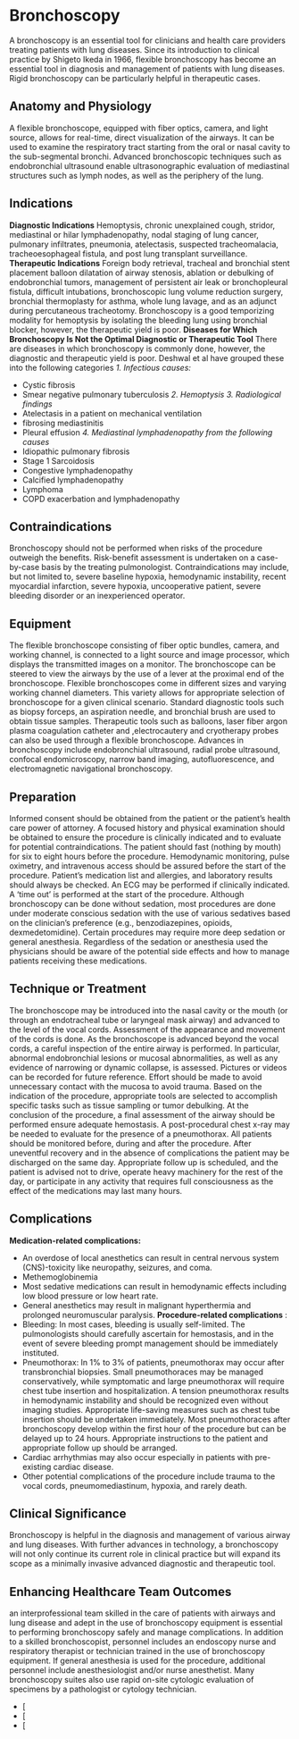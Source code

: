 # Bronchoscopy
A bronchoscopy is an essential tool for clinicians and health care providers treating patients with lung diseases. Since its introduction to clinical practice by Shigeto Ikeda in 1966, flexible bronchoscopy has become an essential tool in diagnosis and management of patients with lung diseases. Rigid bronchoscopy can be particularly helpful in therapeutic cases.
## Anatomy and Physiology
A flexible bronchoscope, equipped with fiber optics, camera, and light source, allows for real-time, direct visualization of the airways. It can be used to examine the respiratory tract starting from the oral or nasal cavity to the sub-segmental bronchi. Advanced bronchoscopic techniques such as endobronchial ultrasound enable ultrasonographic evaluation of mediastinal structures such as lymph nodes, as well as the periphery of the lung.
## Indications
**Diagnostic Indications**
Hemoptysis, chronic unexplained cough, stridor, mediastinal or hilar lymphadenopathy, nodal staging of lung cancer, pulmonary infiltrates, pneumonia, atelectasis, suspected tracheomalacia, tracheoesophageal fistula, and post lung transplant surveillance.
**Therapeutic Indications**
Foreign body retrieval, tracheal and bronchial stent placement balloon dilatation of airway stenosis, ablation or debulking of endobronchial tumors, management of persistent air leak or bronchopleural fistula, difficult intubations, bronchoscopic lung volume reduction surgery, bronchial thermoplasty for asthma, whole lung lavage, and as an adjunct during percutaneous tracheotomy. Bronchoscopy is a good temporizing modality for hemoptysis by isolating the bleeding lung using bronchial blocker, however, the therapeutic yield is poor.
**Diseases for Which Bronchoscopy Is Not the Optimal Diagnostic or Therapeutic Tool**
There are diseases in which bronchoscopy is commonly done, however, the diagnostic and therapeutic yield is poor. Deshwal et al have grouped these into the following categories
_1. Infectious causes:_
- Cystic fibrosis
- Smear negative pulmonary tuberculosis
_2. Hemoptysis_
_3. Radiological findings_
- Atelectasis in a patient on mechanical ventilation
- fibrosing mediastinitis
- Pleural effusion
_4. Mediastinal lymphadenopathy from the following causes_
- Idiopathic pulmonary fibrosis
- Stage 1 Sarcoidosis
- Congestive lymphadenopathy
- Calcified lymphadenopathy
- Lymphoma
- COPD exacerbation and lymphadenopathy
## Contraindications
Bronchoscopy should not be performed when risks of the procedure outweigh the benefits. Risk-benefit assessment is undertaken on a case-by-case basis by the treating pulmonologist. Contraindications may include, but not limited to, severe baseline hypoxia, hemodynamic instability, recent myocardial infarction, severe hypoxia, uncooperative patient, severe bleeding disorder or an inexperienced operator.
## Equipment
The flexible bronchoscope consisting of fiber optic bundles, camera, and working channel, is connected to a light source and image processor, which displays the transmitted images on a monitor. The bronchoscope can be steered to view the airways by the use of a lever at the proximal end of the bronchoscope. Flexible bronchoscopes come in different sizes and varying working channel diameters. This variety allows for appropriate selection of bronchoscope for a given clinical scenario. Standard diagnostic tools such as biopsy forceps, an aspiration needle, and bronchial brush are used to obtain tissue samples. Therapeutic tools such as balloons, laser fiber argon plasma coagulation catheter and ,electrocautery and cryotherapy probes can also be used through a flexible bronchoscope. Advances in bronchoscopy include endobronchial ultrasound, radial probe ultrasound, confocal endomicroscopy, narrow band imaging, autofluorescence, and electromagnetic navigational bronchoscopy.
## Preparation
Informed consent should be obtained from the patient or the patient’s health care power of attorney. A focused history and physical examination should be obtained to ensure the procedure is clinically indicated and to evaluate for potential contraindications. The patient should fast (nothing by mouth) for six to eight hours before the procedure. Hemodynamic monitoring, pulse oximetry, and intravenous access should be assured before the start of the procedure. Patient’s medication list and allergies, and laboratory results should always be checked. An ECG may be performed if clinically indicated. A ‘time out’ is performed at the start of the procedure. Although bronchoscopy can be done without sedation, most procedures are done under moderate conscious sedation with the use of various sedatives based on the clinician’s preference (e.g., benzodiazepines, opioids, dexmedetomidine). Certain procedures may require more deep sedation or general anesthesia. Regardless of the sedation or anesthesia used the physicians should be aware of the potential side effects and how to manage patients receiving these medications.
## Technique or Treatment
The bronchoscope may be introduced into the nasal cavity or the mouth (or through an endotracheal tube or laryngeal mask airway) and advanced to the level of the vocal cords. Assessment of the appearance and movement of the cords is done. As the bronchoscope is advanced beyond the vocal cords, a careful inspection of the entire airway is performed. In particular, abnormal endobronchial lesions or mucosal abnormalities, as well as any evidence of narrowing or dynamic collapse, is assessed. Pictures or videos can be recorded for future reference. Effort should be made to avoid unnecessary contact with the mucosa to avoid trauma. Based on the indication of the procedure, appropriate tools are selected to accomplish specific tasks such as tissue sampling or tumor debulking. At the conclusion of the procedure, a final assessment of the airway should be performed ensure adequate hemostasis. A post-procedural chest x-ray may be needed to evaluate for the presence of a pneumothorax. All patients should be monitored before, during and after the procedure. After uneventful recovery and in the absence of complications the patient may be discharged on the same day. Appropriate follow up is scheduled, and the patient is advised not to drive, operate heavy machinery for the rest of the day, or participate in any activity that requires full consciousness as the effect of the medications may last many hours.
## Complications
**Medication-related complications:**
- An overdose of local anesthetics can result in central nervous system (CNS)-toxicity like neuropathy, seizures, and coma.
- Methemoglobinemia
- Most sedative medications can result in hemodynamic effects including low blood pressure or low heart rate.
- General anesthetics may result in malignant hyperthermia and prolonged neuromuscular paralysis.
**Procedure-related complications** :
- Bleeding: In most cases, bleeding is usually self-limited. The pulmonologists should carefully ascertain for hemostasis, and in the event of severe bleeding prompt management should be immediately instituted.
- Pneumothorax: In 1% to 3% of patients, pneumothorax may occur after transbronchial biopsies. Small pneumothoraces may be managed conservatively, while symptomatic and large pneumothorax will require chest tube insertion and hospitalization. A tension pneumothorax results in hemodynamic instability and should be recognized even without imaging studies. Appropriate life-saving measures such as chest tube insertion should be undertaken immediately. Most pneumothoraces after bronchoscopy develop within the first hour of the procedure but can be delayed up to 24 hours. Appropriate instructions to the patient and appropriate follow up should be arranged.
- Cardiac arrhythmias may also occur especially in patients with pre-existing cardiac disease.
- Other potential complications of the procedure include trauma to the vocal cords, pneumomediastinum, hypoxia, and rarely death.
## Clinical Significance
Bronchoscopy is helpful in the diagnosis and management of various airway and lung diseases. With further advances in technology, a bronchoscopy will not only continue its current role in clinical practice but will expand its scope as a minimally invasive advanced diagnostic and therapeutic tool.
## Enhancing Healthcare Team Outcomes
an interprofessional team skilled in the care of patients with airways and lung disease and adept in the use of bronchoscopy equipment is essential to performing bronchoscopy safely and manage complications. In addition to a skilled bronchoscopist, personnel includes an endoscopy nurse and respiratory therapist or technician trained in the use of bronchoscopy equipment. If general anesthesia is used for the procedure, additional personnel include anesthesiologist and/or nurse anesthetist. Many bronchoscopy suites also use rapid on-site cytologic evaluation of specimens by a pathologist or cytology technician.
- [
- [
- [